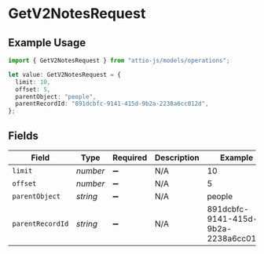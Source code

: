 # GetV2NotesRequest

## Example Usage

```typescript
import { GetV2NotesRequest } from "attio-js/models/operations";

let value: GetV2NotesRequest = {
  limit: 10,
  offset: 5,
  parentObject: "people",
  parentRecordId: "891dcbfc-9141-415d-9b2a-2238a6cc012d",
};
```

## Fields

| Field                                | Type                                 | Required                             | Description                          | Example                              |
| ------------------------------------ | ------------------------------------ | ------------------------------------ | ------------------------------------ | ------------------------------------ |
| `limit`                              | *number*                             | :heavy_minus_sign:                   | N/A                                  | 10                                   |
| `offset`                             | *number*                             | :heavy_minus_sign:                   | N/A                                  | 5                                    |
| `parentObject`                       | *string*                             | :heavy_minus_sign:                   | N/A                                  | people                               |
| `parentRecordId`                     | *string*                             | :heavy_minus_sign:                   | N/A                                  | 891dcbfc-9141-415d-9b2a-2238a6cc012d |